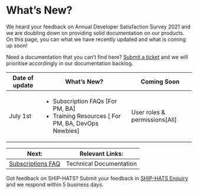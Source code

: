 # What’s New? 
We heard your feedback on Annual Developer Satisfaction Survey 2021 and we are doubling down on providing solid documentation on our products. On this page, you can what we have recently updated and what is coming up soon! 

Need a documentation that you can’t find here? [Submit a ticket](https://www.developer.tech.gov.sg/singapore-government-tech-stack/toolchain/ship-hats-enquiries) and we will prioritise accordingly in our documentation backlog.  
 
 Date of update | What’s New? | Coming Soon 
 -------------- |  ---------  | ------------
|   July 1st    | <ul><li>Subscription FAQs [For PM, BA]</li><li>Training Resources [ For PM, BA, DevOps Newbies]</ul>| User roles & permissions[All]
                

 
 

 
 
Next: | Relevant Links: 
----- | ---------------
[Subscriptions FAQ](subscriptions) |  Technical Documentation 
 
Got feedback on SHIP-HATS? Submit your feedback in [SHIP-HATS Enquiry](https://www.developer.tech.gov.sg/singapore-government-tech-stack/toolchain/ship-hats-enquiries) and we respond within 5 business days. 
 

